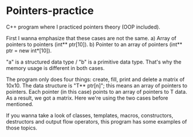 # Pointers-practice
C++ program where I practiced pointers theory (OOP included).

First I wanna emphasize that these cases are not the same.
	a) Array of pointers to pointers (int** ptr[10]).
	b) Pointer to an array of pointers (int** ptr = new int*[10]).
      
"a" is a structured data type / "b" is a primitive data type. That's why the memory usage is different in both cases.

The program only does four things: create, fill, print and delete a matrix of 10x10.
The data structure is "T** ptr[n]"; this means an array of pointers to pointers. Each pointer (in this case) points to an array of pointers to T data. As a result, we got a matrix. Here we're using the two cases before mentioned.

If you wanna take a look of classes, templates, macros, constructors, destructors and output flow operators, this program has some examples of those topics. 
